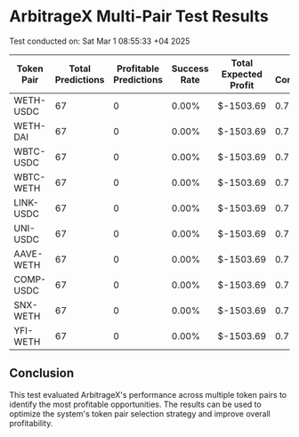 # ArbitrageX Multi-Pair Test Results

Test conducted on: Sat Mar 1 08:55:33 +04 2025

| Token Pair | Total Predictions | Profitable Predictions | Success Rate | Total Expected Profit | Avg Confidence | Avg Execution Time |
| ---------- | ----------------- | ---------------------- | ------------ | --------------------- | -------------- | ------------------ |
| WETH-USDC  | 67                | 0                      | 0.00%        | $-1503.69             | 0.7101         | 120.50 ms          |
| WETH-DAI   | 67                | 0                      | 0.00%        | $-1503.69             | 0.7101         | 120.50 ms          |
| WBTC-USDC  | 67                | 0                      | 0.00%        | $-1503.69             | 0.7101         | 120.50 ms          |
| WBTC-WETH  | 67                | 0                      | 0.00%        | $-1503.69             | 0.7101         | 120.50 ms          |
| LINK-USDC  | 67                | 0                      | 0.00%        | $-1503.69             | 0.7101         | 120.50 ms          |
| UNI-USDC   | 67                | 0                      | 0.00%        | $-1503.69             | 0.7101         | 120.50 ms          |
| AAVE-WETH  | 67                | 0                      | 0.00%        | $-1503.69             | 0.7101         | 120.50 ms          |
| COMP-USDC  | 67                | 0                      | 0.00%        | $-1503.69             | 0.7101         | 120.50 ms          |
| SNX-WETH   | 67                | 0                      | 0.00%        | $-1503.69             | 0.7101         | 120.50 ms          |
| YFI-WETH   | 67                | 0                      | 0.00%        | $-1503.69             | 0.7101         | 120.50 ms          |

## Conclusion

This test evaluated ArbitrageX's performance across multiple token pairs to identify the most profitable opportunities.
The results can be used to optimize the system's token pair selection strategy and improve overall profitability.
